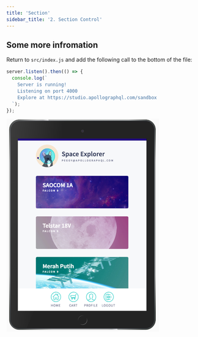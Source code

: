 ```yaml
---
title: 'Section'
sidebar_title: '2. Section Control'
---
```


## Some more infromation

Return to `src/index.js` and add the following call to the bottom of the file:

```js:title=src/index.js
server.listen().then(() => {
  console.log(`
    Server is running!
    Listening on port 4000
    Explore at https://studio.apollographql.com/sandbox
  `);
});
```

<img class="screenshot" src="../images/space-explorer.png" alt="Explorer documentation tab" width="400"/>
